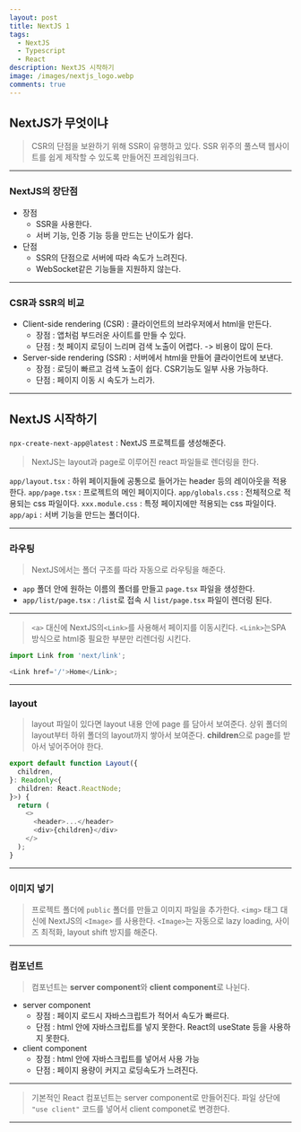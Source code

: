 ```yaml
---
layout: post
title: NextJS 1
tags:
  - NextJS
  - Typescript
  - React
description: NextJS 시작하기
image: /images/nextjs_logo.webp
comments: true
---
```


## NextJS가 무엇이냐

> CSR의 단점을 보완하기 위해 SSR이 유행하고 있다.
> SSR 위주의 풀스택 웹사이트를 쉽게 제작할 수 있도록 만들어진 프레임워크다.

---

### NextJS의 장단점

- 장점
  - SSR을 사용한다.
  - 서버 기능, 인증 기능 등을 만드는 난이도가 쉽다.
- 단점
  - SSR의 단점으로 서버에 따라 속도가 느려진다.
  - WebSocket같은 기능들을 지원하지 않는다.

---

### CSR과 SSR의 비교

- Client-side rendering (CSR) : 클라이언트의 브라우저에서 html을 만든다.
  - 장점 : 앱처럼 부드러운 사이트를 만들 수 있다.
  - 단점 : 첫 페이지 로딩이 느리며 검색 노출이 어렵다. -> 비용이 많이 든다.
- Server-side rendering (SSR) : 서버에서 html을 만들어 클라이언트에 보낸다.
  - 장점 : 로딩이 빠르고 검색 노출이 쉽다. CSR기능도 일부 사용 가능하다.
  - 단점 : 페이지 이동 시 속도가 느리가.

---

## NextJS 시작하기

`npx-create-next-app@latest` : NextJS 프로젝트를 생성해준다.

> NextJS는 layout과 page로 이루어진 react 파일들로 렌더링을 한다.

`app/layout.tsx` : 하위 페이지들에 공통으로 들어가는 header 등의 레이아웃을 적용한다.
`app/page.tsx` : 프로젝트의 메인 페이지이다.
`app/globals.css` : 전체적으로 적용되는 css 파일이다.
`xxx.module.css` : 특정 페이지에만 적용되는 css 파일이다.
`app/api` : 서버 기능을 만드는 폴더이다.

---

### 라우팅

> NextJS에서는 폴더 구조를 따라 자동으로 라우팅을 해준다.

- `app` 폴더 안에 원하는 이름의 폴더를 만들고 `page.tsx` 파일을 생성한다.
- `app/list/page.tsx` : `/list`로 접속 시 `list/page.tsx` 파일이 렌더링 된다.

---

> `<a>` 대신에 NextJS의`<Link>`를 사용해서 페이지를 이동시킨다.
> `<Link>`는SPA 방식으로 html중 필요한 부분만 리렌더링 시킨다.

```typescript
import Link from 'next/link';

<Link href='/'>Home</Link>;
```

---

### layout

> layout 파일이 있다면 layout 내용 안에 page 를 담아서 보여준다.
> 상위 폴더의 layout부터 하위 폴더의 layout까지 쌓아서 보여준다.
> **children**으로 page를 받아서 넣어주어야 한다.

```typescript
export default function Layout({
  children,
}: Readonly<{
  children: React.ReactNode;
}>) {
  return (
    <>
      <header>...</header>
      <div>{children}</div>
    </>
  );
}
```

---

### 이미지 넣기

> 프로젝트 폴더에 `public` 폴더를 만들고 이미지 파일을 추가한다.
> `<img>` 태그 대신에 NextJS의 `<Image>` 를 사용한다.
> `<Image>`는 자동으로 lazy loading, 사이즈 최적화, layout shift 방지를 해준다.

---

### 컴포넌트

> 컴포넌트는 **server component**와 **client component**로 나뉜다.

- server component
  - 장점 : 페이지 로드시 자바스크립트가 적어서 속도가 빠르다.
  - 단점 : html 안에 자바스크립트를 넣지 못한다. React의 useState 등을 사용하지 못한다.
- client component
  - 장점 : html 안에 자바스크립트를 넣어서 사용 가능
  - 단점 : 페이지 용량이 커지고 로딩속도가 느려진다.

---

> 기본적인 React 컴포넌트는 server component로 만들어진다.
> 파일 상단에 `"use client"` 코드를 넣어서 client componet로 변경한다.

---
